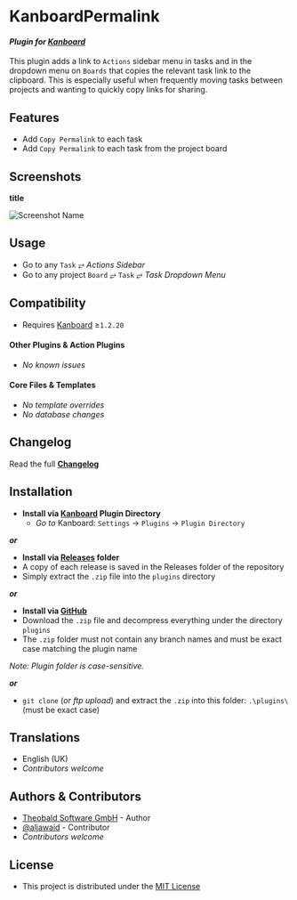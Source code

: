 # KanboardPermalink

#### _Plugin for [Kanboard](https://github.com/fguillot/kanboard "Kanboard - Kanban Project Management Software")_

This plugin adds a link to `Actions` sidebar menu in tasks and in the dropdown menu on `Boards` that copies the relevant task link to the clipboard. This is especially useful when frequently moving tasks between projects and wanting to quickly copy links for sharing.


Features
-------------

- Add `Copy Permalink` to each task
- Add `Copy Permalink` to each task from the project board


Screenshots
----------

**title**

![Screenshot Name](../master/screenshot-name.png "Read Screenshot Name")

Usage
-------------

- Go to any `Task` &#10562; _Actions Sidebar_
- Go to any project `Board` &#10562; `Task` &#10562; _Task Dropdown Menu_

Compatibility
-------------

- Requires [Kanboard](https://github.com/fguillot/kanboard "Kanboard - Kanban Project Management Software") ≥`1.2.20`

#### Other Plugins & Action Plugins
- _No known issues_
#### Core Files & Templates
- _No template overrides_
- _No database changes_

Changelog
---------

Read the full [**Changelog**](../master/changelog.md "See changes")


Installation
------------

- **Install via [Kanboard](https://github.com/fguillot/kanboard "Kanboard - Kanban Project Management Software") Plugin Directory**
  - _Go to_ Kanboard: `Settings` -> `Plugins` -> `Plugin Directory`

**_or_**

- **Install via [Releases](../master/Releases/ "A copy of each release is saved in the folder") folder**
 - A copy of each release is saved in the Releases folder of the repository
 - Simply extract the `.zip` file into the `plugins` directory

**_or_**

- **Install via [GitHub](https://github.com/theobald-software/ "Find the correct plugin from the list of repositories")**
- Download the `.zip` file and decompress everything under the directory `plugins`
 - The `.zip` folder must not contain any branch names and must be exact case matching the plugin name

_Note: Plugin folder is case-sensitive._

**_or_**
- `git clone` (_or ftp upload_) and extract the `.zip` into this folder: `.\plugins\` (must be exact case)


Translations
------------

- English (UK)
- _Contributors welcome_


Authors & Contributors
----------------------

- [Theobald Software GmbH](https://github.com/theobald-software/KanboardPermalink) - Author
- [@aljawaid](https://github.com/aljawaid) - Contributor
- _Contributors welcome_

License
-------
- This project is distributed under the [MIT License](../master/LICENSE "Read The MIT license")

